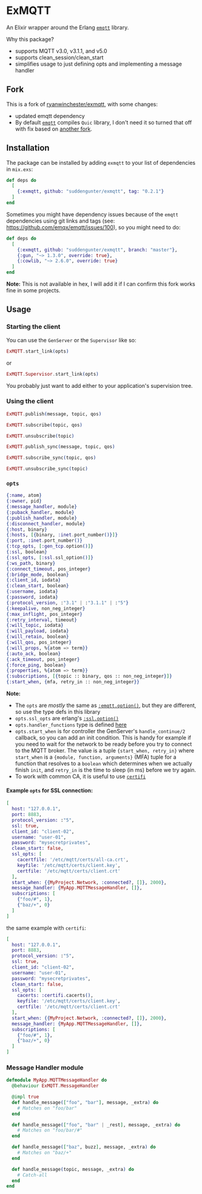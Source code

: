 # ExMQTT

An Elixir wrapper around the Erlang [`emqtt`](https://github.com/emqx/emqtt) library.

Why this package?

 * supports MQTT v3.0, v3.1.1, and v5.0
 * supports clean_session/clean_start
 * simplifies usage to just defining opts and implementing a message handler

## Fork

This is a fork of [ryanwinchester/exmqtt](https://github.com/ryanwinchester/exmqtt), with some changes:
- updated emqtt dependency
- By default [`emqtt`](https://github.com/emqx/emqtt) compiles `Quic` library, I don't need it so turned that off with fix based on [another fork](https://github.com/NeatoRobotics/exmqtt).

## Installation

The package can be installed by adding `exmqtt` to your list of dependencies in
`mix.exs`:

```elixir
def deps do
  [
    {:exmqtt, github: "suddengunter/exmqtt", tag: "0.2.1"}
  ]
end
```

Sometimes you might have dependency issues because of the `emqtt` dependencies
using git links and tags (see: https://github.com/emqx/emqtt/issues/100),
so you might need to do:

```elixir
def deps do
  [
    {:exmqtt, github: "suddengunter/exmqtt", branch: "master"},
    {:gun, "~> 1.3.0", override: true},
    {:cowlib, "~> 2.6.0", override: true}
  ]
end
```

**Note:** This is not available in hex, I will add it if I can confirm this fork works fine in some projects.

## Usage

### Starting the client

You can use the `GenServer` or the `Supervisor` like so:

```elixir
ExMQTT.start_link(opts)
```
or 

```elixir
ExMQTT.Supervisor.start_link(opts)
```

You probably just want to add either to your application's supervision tree.

### Using the client

```elixir
ExMQTT.publish(message, topic, qos)

ExMQTT.subscribe(topic, qos)

ExMQTT.unsubscribe(topic)

ExMQTT.publish_sync(message, topic, qos)

ExMQTT.subscribe_sync(topic, qos)

ExMQTT.unsubscribe_sync(topic)
```

### `opts`

```elixir
{:name, atom}
{:owner, pid}
{:message_handler, module}
{:puback_handler, module}
{:publish_handler, module}
{:disconnect_handler, module}
{:host, binary}
{:hosts, [{binary, :inet.port_number()}]}
{:port, :inet.port_number()}
{:tcp_opts, [:gen_tcp.option()]}
{:ssl, boolean}
{:ssl_opts, [:ssl.ssl_option()]}
{:ws_path, binary}
{:connect_timeout, pos_integer}
{:bridge_mode, boolean}
{:client_id, iodata}
{:clean_start, boolean}
{:username, iodata}
{:password, iodata}
{:protocol_version, :"3.1" | :"3.1.1" | :"5"}
{:keepalive, non_neg_integer}
{:max_inflight, pos_integer}
{:retry_interval, timeout}
{:will_topic, iodata}
{:will_payload, iodata}
{:will_retain, boolean}
{:will_qos, pos_integer}
{:will_props, %{atom => term}}
{:auto_ack, boolean}
{:ack_timeout, pos_integer}
{:force_ping, boolean}
{:properties, %{atom => term}}
{:subscriptions, [{topic :: binary, qos :: non_neg_integer}]}
{:start_when, {mfa, retry_in :: non_neg_integer}}
```

**Note:**

 * The `opts` are *mostly* the same as [`:emqtt.option()`](https://github.com/emqx/emqtt/blob/783c943f7aa1295b99f4a0c20436978eb6b70053/src/emqtt.erl#L105), but they are different, so use the type defs in this library
 * `opts.ssl_opts` are erlang's [`:ssl.option()`](https://erlang.org/doc/man/ssl.html#type-tls_client_option)
 * `opts.handler_functions` type is defined [here](https://github.com/suddengunter/exmqtt/blob/b404a86bc3612b23bb32008776de09efa1fee69c/lib/exmqtt.ex#L13)
 * `opts.start_when` is for controller the GenServer's `handle_continue/2` callback, so you can add an
 init condition. This is handy for example if you need to wait for the network to be ready before you try to connect to the MQTT broker. The value is a tuple `{start_when, retry_in}` where `start_when` is a `{module, function, arguments}` (MFA) tuple for a function that resolves to a `boolean` which determines when we actually finish `init`, and `retry_in` is the time to sleep (in ms) before we try again.
 *  To work with common CA, it is useful to use [`certifi`](https://github.com/certifi/erlang-certifi)

#### Example `opts` for SSL connection:

```elixir
[
  host: "127.0.0.1",
  port: 8883,
  protocol_version: :"5",
  ssl: true,
  client_id: "client-02",
  username: "user-01",
  password: "mysecretprivates",
  clean_start: false,
  ssl_opts: [
    cacertfile: '/etc/mqtt/certs/all-ca.crt',
    keyfile: '/etc/mqtt/certs/client.key',
    certfile: '/etc/mqtt/certs/client.crt'
  ],
  start_when: {{MyProject.Network, :connected?, []}, 2000},
  message_handler: {MyApp.MQTTMessageHandler, []},
  subscriptions: [
    {"foo/#", 1},
    {"baz/+", 0}
  ]
]
```

the same example with `certifi`:


```elixir
[
  host: "127.0.0.1",
  port: 8883,
  protocol_version: :"5",
  ssl: true,
  client_id: "client-02",
  username: "user-01",
  password: "mysecretprivates",
  clean_start: false,
  ssl_opts: [
    cacerts: :certifi.cacerts(),
    keyfile: '/etc/mqtt/certs/client.key',
    certfile: '/etc/mqtt/certs/client.crt'
  ],
  start_when: {{MyProject.Network, :connected?, []}, 2000},
  message_handler: {MyApp.MQTTMessageHandler, []},
  subscriptions: [
    {"foo/#", 1},
    {"baz/+", 0}
  ]
]
```

### Message Handler module

```elixir
defmodule MyApp.MQTTMessageHandler do
  @behaviour ExMQTT.MessageHandler

  @impl true
  def handle_message(["foo", "bar"], message, _extra) do
    # Matches on "foo/bar"
  end

  def handle_message(["foo", "bar" | _rest], message, _extra) do
    # Matches on "foo/bar/#"
  end

  def handle_message(["baz", buzz], message, _extra) do
    # Matches on "baz/+"
  end

  def handle_message(topic, message, _extra) do
    # Catch-all
  end
end
```
